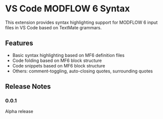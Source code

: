 # VS Code MODFLOW 6 Syntax

This extension provides syntax highlighting support for MODFLOW 6 input files in VS Code based on TextMate grammars.

## Features

- Basic syntax highlighting based on MF6 definition files
- Code folding based on MF6 block structure
- Code snippets based on MF6 block structure
- Others: comment-toggling, auto-closing quotes, surrounding quotes

## Release Notes

### 0.0.1

Alpha release
